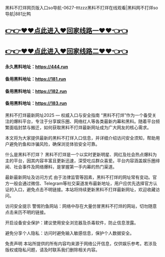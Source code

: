 黑料不打烊网页版入口so导航-0627-tttzzz黑料不打烊在线观看|黑料网不打烊so导航|881比鸭

## [👉👉♥♥点此进入♥回家线路一♥♥👈👈](https://unpkg.com/182run/index.html)
## [👉👉♥♥点此进入♥回家线路二♥♥👈👈](https://unpkg.com/182-1run/index.html)

#### 永久黑料地址：https://444.run
#### 备用黑料地址：https://181.run
#### 备用黑料地址：https://182.run
#### 备用黑料地址：https://183.run

黑料不打烊最新网址2025 — 权威入口与安全指南
“黑料不打烊”作为一个备受关注的爆料平台，专注于分享娱乐圈、网络红人等各类最新内幕和黑料。随着平台频繁面临封禁与搬迁，如何获取黑料不打烊最新网址成为广大网友的核心需求。

本文将为大家提供最新的黑料不打烊入口信息，并详细介绍访问安全须知，帮助用户避免钓鱼和诈骗风险，确保浏览体验安全可靠。

什么是黑料不打烊？
黑料不打烊是一个以实时更新明星、网红及社会热点爆料为主的平台，因其内容丰富且更新迅速，深受吃瓜群众喜爱。平台内容涵盖娱乐圈绯闻、社会事件及网络爆料，是掌握第一手内幕的热门渠道。

最新最新网址及访问方式
由于法律监管等因素，黑料不打烊的网址常有变动。官方一般会通过微信、Telegram等社交渠道发布最新地址，用户应优先选择官方认证的入口，避免点击不明链接。本站将持续更新黑料不打烊最新网址，欢迎收藏访问。

访问安全提示
警惕钓鱼网站：网络中存在大量仿冒黑料不打烊的网站，切勿随意点击来历不明的链接。

开启设备安全保护：建议使用安全浏览器及杀毒软件，防止信息泄露。

避免分享个人隐私：访问时避免输入敏感信息，保护个人数据安全。

免责声明
本站所提供的所有内容均来源于网络公开信息，仅供娱乐参考。若涉及版权或隐私问题，请及时联系我们删除相关内容。

